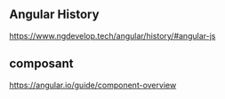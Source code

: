 Angular History 
---------------
https://www.ngdevelop.tech/angular/history/#angular-js

composant
---------
https://angular.io/guide/component-overview


